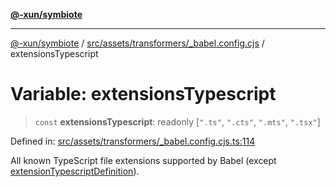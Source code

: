 [**@-xun/symbiote**](../../../../../README.md)

***

[@-xun/symbiote](../../../../../README.md) / [src/assets/transformers/\_babel.config.cjs](../README.md) / extensionsTypescript

# Variable: extensionsTypescript

> `const` **extensionsTypescript**: readonly \[`".ts"`, `".cts"`, `".mts"`, `".tsx"`\]

Defined in: [src/assets/transformers/\_babel.config.cjs.ts:114](https://github.com/Xunnamius/symbiote/blob/138da875f3247f966687e95b91c7caf822df3c49/src/assets/transformers/_babel.config.cjs.ts#L114)

All known TypeScript file extensions supported by Babel (except [extensionTypescriptDefinition](extensionTypescriptDefinition.md)).

